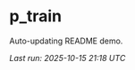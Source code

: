 # p_train

Auto-updating README demo.

<!--START_SECTION:status-->
_Last run: 2025-10-15 21:18 UTC_
<!--END_SECTION:status-->

































































































































































































































































































































































































































































































































































































































































































































































































































































































































































































































































































































































































































































































































